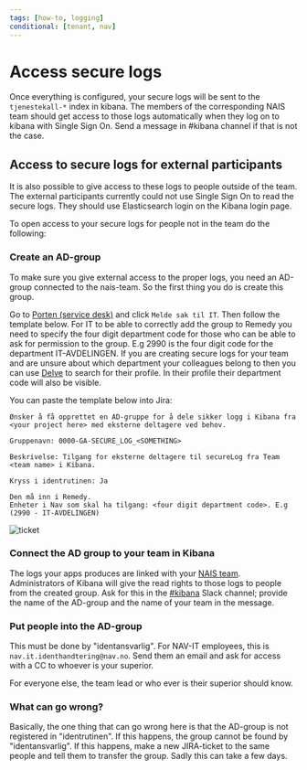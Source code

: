 ```yaml
---
tags: [how-to, logging]
conditional: [tenant, nav]
---
```

# Access secure logs

Once everything is configured, your secure logs will be sent to the `tjenestekall-*` index in kibana. The members of the corresponding NAIS team should get access to those logs automatically when they log on to kibana with Single Sign On. Send a message in #kibana channel if that is not the case. 

## Access to secure logs for external participants

It is also possible to give access to these logs to people outside of the team. The external participants currently could not use Single Sign On to read the secure logs. They should use Elasticsearch login on the Kibana login page. 

To open access to your secure logs for people not in the team do the following:

### Create an AD-group

To make sure you give external access to the proper logs, you need an AD-group connected to the nais-team. So the first thing you do is create this group.

Go to [Porten (service desk)](https://jira.adeo.no/plugins/servlet/desk/portal/542) and click `Melde sak til IT`. Then follow the template below.
For IT to be able to correctly add the group to Remedy you need to specify the four digit department code for those who can be able to ask for permission to the group. E.g 2990 is the four digit code for the department IT-AVDELINGEN. If you are creating secure logs for your team and are unsure about which department your colleagues belong to then you can use [Delve](https://eur.delve.office.com/) to search for their profile. In their profile their department code will also be visible.

You can paste the template below into Jira:

```text
Ønsker å få opprettet en AD-gruppe for å dele sikker logg i Kibana fra <your project here> med eksterne deltagere ved behov.

Gruppenavn: 0000-GA-SECURE_LOG_<SOMETHING>

Beskrivelse: Tilgang for eksterne deltagere til secureLog fra Team <team name> i Kibana.

Kryss i identrutinen: Ja

Den må inn i Remedy.
Enheter i Nav som skal ha tilgang: <four digit department code>. E.g (2990 - IT-AVDELINGEN)
```

![ticket](../../../assets/jira_secure_log.png)

### Connect the AD group to your team in Kibana

The logs your apps produces are linked with your [NAIS team](../../../explanations/team.md).
Administrators of Kibana will give the read rights to those logs to people from the created group.
Ask for this in the [#kibana](https://nav-it.slack.com/archives/C7T8QHXD3) Slack channel; provide the name of the AD-group and the name of your team in the message.

### Put people into the AD-group

This must be done by "identansvarlig". For NAV-IT employees, this is `nav.it.identhandtering@nav.no`. Send them an email and ask for access with a CC to whoever is your superior.

For everyone else, the team lead or who ever is their superior should know.

### What can go wrong?

Basically, the one thing that can go wrong here is that the AD-group is not registered in "identrutinen". If this happens, the group cannot be found by "identansvarlig". If this happens, make a new JIRA-ticket to the same people and tell them to transfer the group. Sadly this can take a few days.
